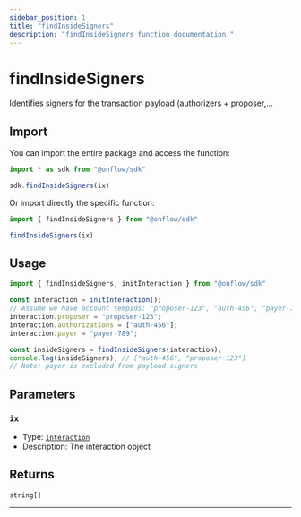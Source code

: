 ```yaml
---
sidebar_position: 1
title: "findInsideSigners"
description: "findInsideSigners function documentation."
---
```


<!-- THIS DOCUMENT IS AUTO-GENERATED FROM [onflow/sdk/src/resolve/voucher.ts](https://github.com/onflow/fcl-js/tree/master/packages/sdk/src/resolve/voucher.ts). DO NOT EDIT MANUALLY -->

# findInsideSigners

Identifies signers for the transaction payload (authorizers + proposer,...

## Import

You can import the entire package and access the function:

```typescript
import * as sdk from "@onflow/sdk"

sdk.findInsideSigners(ix)
```

Or import directly the specific function:

```typescript
import { findInsideSigners } from "@onflow/sdk"

findInsideSigners(ix)
```

## Usage

```typescript
import { findInsideSigners, initInteraction } from "@onflow/sdk"

const interaction = initInteraction();
// Assume we have account tempIds: "proposer-123", "auth-456", "payer-789"
interaction.proposer = "proposer-123";
interaction.authorizations = ["auth-456"];
interaction.payer = "payer-789";

const insideSigners = findInsideSigners(interaction);
console.log(insideSigners); // ["auth-456", "proposer-123"]
// Note: payer is excluded from payload signers
```

## Parameters

### `ix` 

- Type: [`Interaction`](../types#interaction)
- Description: The interaction object



## Returns

`string[]`


---